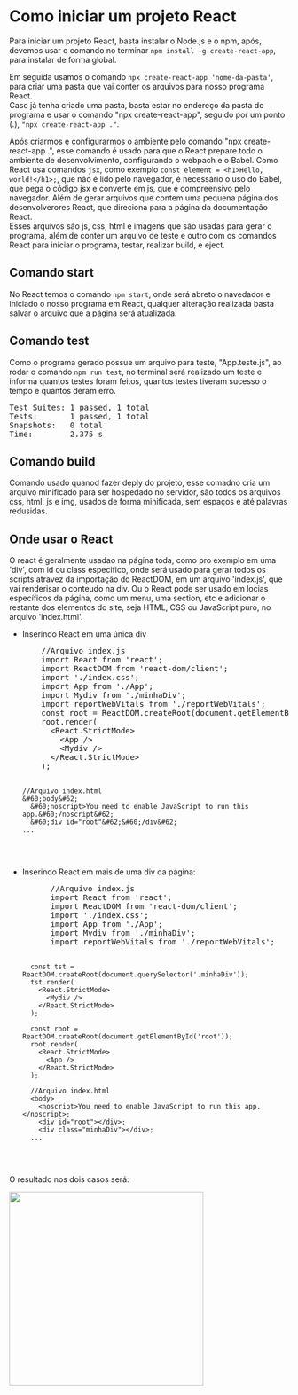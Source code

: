 <h1>Como iniciar um projeto React</h1>

<p>Para iniciar um projeto React, basta instalar o Node.js e o npm, após, devemos usar o comando no terminar <code>npm install -g create-react-app</code>, para instalar de forma global.</p>
<p>Em seguida usamos o comando <code>npx create-react-app 'nome-da-pasta'</code>, para criar uma pasta que vai conter os arquivos para nosso programa React. <br>Caso já tenha criado uma pasta, basta estar no endereço da pasta do programa e usar o comando "npx create-react-app", seguido por um ponto (.), <code>"npx create-react-app ."</code>.</p>
<p>
Após criarmos e configurarmos o ambiente pelo comando "npx create-react-app .", esse comando é usado para que o React prepare todo o ambiente de desenvolvimento, configurando o webpach e o Babel. Como React usa comandos <code>jsx</code>, como exemplo <code>const element = &#60;h1&#62;Hello, world!&#60;/h1&#62;;</code>, que não é lido pelo navegador, é necessário o uso do Babel, que pega o código jsx e converte em js, que é compreensivo pelo navegador. Além de gerar arquivos que contem uma pequena página dos desenvolverores React, que direciona para a página da documentação React.<br>
Esses arquivos são js, css, html e imagens que são usadas para gerar o programa, além de conter um arquivo de teste e outro com os comandos React para iniciar o programa, testar, realizar build, e eject.
</p>
<h2>Comando start</h2>
<p>No React temos o comando <code>npm start</code>, onde será abreto o navedador e iniciado o nosso programa em React, qualquer alteração realizada basta salvar o arquivo que a página será atualizada.
<h2>Comando test</h2>
<p>Como o programa gerado possue um arquivo para teste, "App.teste.js", ao rodar o comando <code>npm run test</code>, no terminal será realizado um teste e informa quantos testes foram feitos, quantos testes tiveram sucesso o tempo e quantos deram erro.
<pre>Test Suites: 1 passed, 1 total
Tests:       1 passed, 1 total
Snapshots:   0 total
Time:        2.375 s</pre>
</p>
<h2>Comando build</h2>
<p>Comando usado quanod fazer deply do projeto, esse comadno cria um arquivo minificado para ser hospedado no servidor, são todos os arquivos css, html, js e img, usados de forma minificada, sem espaços e até palavras redusidas.</p>

<h2>Onde usar o React</h2>
<p>O react é geralmente usadao na página toda, como pro exemplo em uma 'div', com id ou class especifico, onde será usado para gerar todos os scripts atravez da importação do ReactDOM, em um arquivo 'index.js', que vai renderisar o conteudo na div. Ou o React pode ser usado em locias específicos da página, como um menu, uma section, etc e adicionar o restante dos elementos do site, seja HTML, CSS ou JavaScript puro, no arquivo 'index.html'.</p>

<ul>
  <li>Inserindo React em uma única div
  <pre>
    //Arquivo index.js
    import React from 'react';
    import ReactDOM from 'react-dom/client';
    import './index.css';
    import App from './App';
    import Mydiv from './minhaDiv';
    import reportWebVitals from './reportWebVitals';
    const root = ReactDOM.createRoot(document.getElementById('root'));
    root.render(
      &#60;React.StrictMode&#62;
        &#60;App /&#62;
        &#60;Mydiv /&#62;
      &#60;/React.StrictMode&#62;
    );

    //Arquivo index.html
    &#60;body&#62;
      &#60;noscript>You need to enable JavaScript to run this app.&#60;/noscript&#62;
      &#60;div id="root"&#62;&#60;/div&#62;
    ...
  </pre>

  </li>
  <li>Inserindo React em mais de uma div da página:<pre>
      //Arquivo index.js
      import React from 'react';
      import ReactDOM from 'react-dom/client';
      import './index.css';
      import App from './App';
      import Mydiv from './minhaDiv';
      import reportWebVitals from './reportWebVitals';

      const tst = ReactDOM.createRoot(document.querySelector('.minhaDiv'));
      tst.render(
        <React.StrictMode>
          <Mydiv />
        </React.StrictMode>
      );

      const root = ReactDOM.createRoot(document.getElementById('root'));
      root.render(
        <React.StrictMode>
          <App />
        </React.StrictMode>
      );

      //Arquivo index.html
      <body>
        <noscript>You need to enable JavaScript to run this app.</noscript>;
        <div id="root"></div>;
        <div class="minhaDiv"></div>;
      ...
  </pre>
  </li>
</ul>
<p>O resultado nos dois casos será:</p>
  <img src="https://github.com/Ricardo93santos/cursoReact/assets/69050591/b34aa0e7-14aa-4cde-9461-5e90a7a68765" width = "350px">

